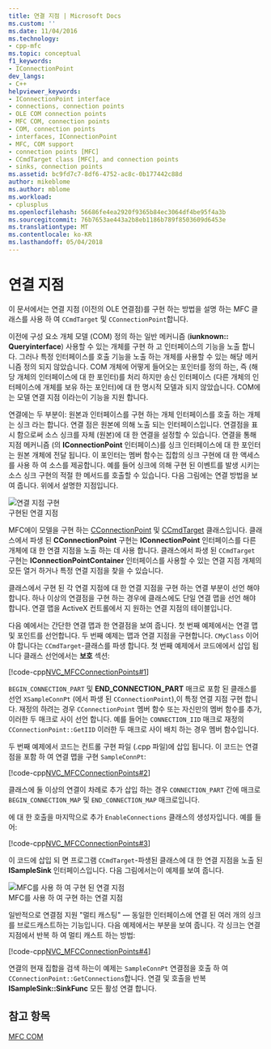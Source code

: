 ```yaml
---
title: 연결 지점 | Microsoft Docs
ms.custom: ''
ms.date: 11/04/2016
ms.technology:
- cpp-mfc
ms.topic: conceptual
f1_keywords:
- IConnectionPoint
dev_langs:
- C++
helpviewer_keywords:
- IConnectionPoint interface
- connections, connection points
- OLE COM connection points
- MFC COM, connection points
- COM, connection points
- interfaces, IConnectionPoint
- MFC, COM support
- connection points [MFC]
- CCmdTarget class [MFC], and connection points
- sinks, connection points
ms.assetid: bc9fd7c7-8df6-4752-ac8c-0b177442c88d
author: mikeblome
ms.author: mblome
ms.workload:
- cplusplus
ms.openlocfilehash: 56686fe4ea2920f9365b84ec3064df4be95f4a3b
ms.sourcegitcommit: 76b7653ae443a2b8eb1186b789f8503609d6453e
ms.translationtype: MT
ms.contentlocale: ko-KR
ms.lasthandoff: 05/04/2018
---
```

# <a name="connection-points"></a>연결 지점
이 문서에서는 연결 지점 (이전의 OLE 연결점)를 구현 하는 방법을 설명 하는 MFC 클래스를 사용 하 여 `CCmdTarget` 및 `CConnectionPoint`합니다.  
  
 이전에 구성 요소 개체 모델 (COM) 정의 하는 일반 메커니즘 (**iunknown:: Queryinterface**) 사용할 수 있는 개체를 구현 하 고 인터페이스의 기능을 노출 합니다. 그러나 특정 인터페이스를 호출 기능을 노출 하는 개체를 사용할 수 있는 해당 메커니즘 정의 되지 않았습니다. COM 개체에 어떻게 들어오는 포인터를 정의 하는, 즉 (해당 개체의 인터페이스에 대 한 포인터)를 처리 하지만 송신 인터페이스 (다른 개체의 인터페이스에 개체를 보유 하는 포인터)에 대 한 명시적 모델과 되지 않았습니다. COM에는 모델 연결 지점 이라는이 기능을 지원 합니다.  
  
 연결에는 두 부분이: 원본과 인터페이스를 구현 하는 개체 인터페이스를 호출 하는 개체는 싱크 라는 합니다. 연결 점은 원본에 의해 노출 되는 인터페이스입니다. 연결점을 표시 함으로써 소스 싱크를 자체 (원본)에 대 한 연결을 설정할 수 있습니다. 연결을 통해 지점 메커니즘 (의 **IConnectionPoint** 인터페이스)를 싱크 인터페이스에 대 한 포인터는 원본 개체에 전달 됩니다. 이 포인터는 멤버 함수는 집합의 싱크 구현에 대 한 액세스를 사용 하 여 소스를 제공합니다. 예를 들어 싱크에 의해 구현 된 이벤트를 발생 시키는 소스 싱크 구현의 적절 한 메서드를 호출할 수 있습니다. 다음 그림에는 연결 방법을 보여 줍니다. 위에서 설명한 지점입니다.  
  
 ![연결 지점 구현](../mfc/media/vc37lh1.gif "vc37lh1")  
구현된 연결 지점  
  
 MFC에이 모델을 구현 하는 [CConnectionPoint](../mfc/reference/cconnectionpoint-class.md) 및 [CCmdTarget](../mfc/reference/ccmdtarget-class.md) 클래스입니다. 클래스에서 파생 된 **CConnectionPoint** 구현는 **IConnectionPoint** 인터페이스를 다른 개체에 대 한 연결 지점을 노출 하는 데 사용 합니다. 클래스에서 파생 된 `CCmdTarget` 구현는 **IConnectionPointContainer** 인터페이스를 사용할 수 있는 연결 지점 개체의 모든 열거 하거나 특정 연결 지점을 찾을 수 있습니다.  
  
 클래스에서 구현 된 각 연결 지점에 대 한 연결 지점을 구현 하는 연결 부분이 선언 해야 합니다. 하나 이상의 연결점을 구현 하는 경우에 클래스에도 단일 연결 맵을 선언 해야 합니다. 연결 맵을 ActiveX 컨트롤에서 지 원하는 연결 지점의 테이블입니다.  
  
 다음 예에서는 간단한 연결 맵과 한 연결점을 보여 줍니다. 첫 번째 예제에서는 연결 맵 및 포인트를 선언합니다. 두 번째 예제는 맵과 연결 지점을 구현합니다. `CMyClass` 이어야 합니다는 `CCmdTarget`-클래스를 파생 합니다. 첫 번째 예제에서 코드에에서 삽입 됩니다 클래스 선언에서는 **보호** 섹션:  
  
 [!code-cpp[NVC_MFCConnectionPoints#1](../mfc/codesnippet/cpp/connection-points_1.h)]  
  
 `BEGIN_CONNECTION_PART` 및 **END_CONNECTION_PART** 매크로 포함 된 클래스를 선언 `XSampleConnPt` (에서 파생 된 `CConnectionPoint`),이 특정 연결 지점 구현 합니다. 재정의 하려는 경우 `CConnectionPoint` 멤버 함수 또는 자신만의 멤버 함수를 추가, 이러한 두 매크로 사이 선언 합니다. 예를 들어는 `CONNECTION_IID` 매크로 재정의 `CConnectionPoint::GetIID` 이러한 두 매크로 사이 배치 하는 경우 멤버 함수입니다.  
  
 두 번째 예제에서 코드는 컨트롤 구현 파일 (.cpp 파일)에 삽입 됩니다. 이 코드는 연결점을 포함 하 여 연결 맵을 구현 `SampleConnPt`:  
  
 [!code-cpp[NVC_MFCConnectionPoints#2](../mfc/codesnippet/cpp/connection-points_2.cpp)]  
  
 클래스에 둘 이상의 연결이 차례로 추가 삽입 하는 경우 `CONNECTION_PART` 간에 매크로 `BEGIN_CONNECTION_MAP` 및 `END_CONNECTION_MAP` 매크로입니다.  
  
 에 대 한 호출을 마지막으로 추가 `EnableConnections` 클래스의 생성자입니다. 예를 들어:  
  
 [!code-cpp[NVC_MFCConnectionPoints#3](../mfc/codesnippet/cpp/connection-points_3.cpp)]  
  
 이 코드에 삽입 되 면 프로그램 `CCmdTarget`-파생된 클래스에 대 한 연결 지점을 노출 된 **ISampleSink** 인터페이스입니다. 다음 그림에서는이 예제를 보여 줍니다.  
  
 ![MFC를 사용 하 여 구현 된 연결 지점](../mfc/media/vc37lh2.gif "vc37lh2")  
MFC를 사용 하 여 구현 하는 연결 지점  
  
 일반적으로 연결점 지원 "멀티 캐스팅" — 동일한 인터페이스에 연결 된 여러 개의 싱크를 브로드캐스트하는 기능입니다. 다음 예제에서는 부분을 보여 줍니다. 각 싱크는 연결 지점에서 반복 하 여 멀티 캐스트 하는 방법:  
  
 [!code-cpp[NVC_MFCConnectionPoints#4](../mfc/codesnippet/cpp/connection-points_4.cpp)]  
  
 연결의 현재 집합을 검색 하는이 예제는 `SampleConnPt` 연결점을 호출 하 여 `CConnectionPoint::GetConnections`합니다. 연결 및 호출을 반복 **ISampleSink::SinkFunc** 모든 활성 연결 합니다.  
  
## <a name="see-also"></a>참고 항목  
 [MFC COM](../mfc/mfc-com.md)

